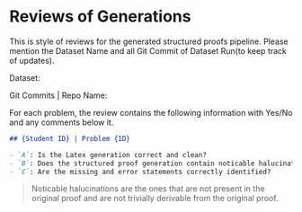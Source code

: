 # Reviews of Generations

This is style of reviews for the generated structured proofs pipeline. Please mention the Dataset Name and all Git Commit of Dataset Run(to keep track of updates).

Dataset:

Git Commits | Repo Name:

For each problem, the review contains the following information with Yes/No and any comments below it.

```markdown
## {Student ID} | Problem {ID}

- `A`: Is the Latex generation correct and clean?
- `B`: Does the structured proof generation contain noticable halucinations?
- `C`: Are the missing and error statements correctly identified?
```

> Noticable halucinations are the ones that are not present in the original proof and are not trivially derivable from the original proof.
